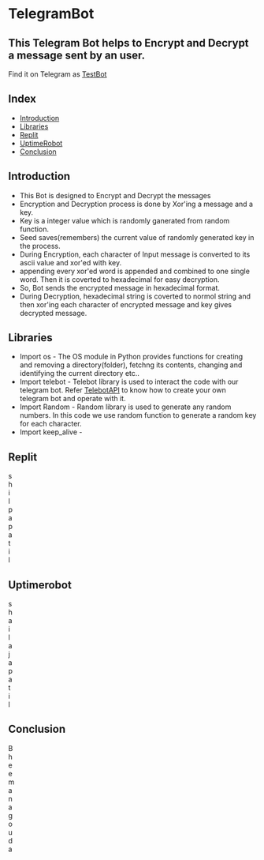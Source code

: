 # TelegramBot
## This Telegram Bot helps to Encrypt and Decrypt a message sent by an user.
Find it on Telegram as [TestBot](http://t.me/Testbot225_bot)
## Index

* [Introduction](#introduction)
* [Libraries](#libraries)
* [Replit](#replit)
* [UptimeRobot](#uptimerobot)
* [Conclusion](#conclusion)

## Introduction
* This Bot is designed to Encrypt and Decrypt the messages
* Encryption and Decryption process is done by Xor'ing a message and a key.
* Key is a integer value which is randomly ganerated from random function.
* Seed saves(remembers) the current value of randomly generated key in the process.
* During Encryption, each character of Input message is converted to its ascii value and xor'ed with key.
* appending every xor'ed word is appended and combined to one single word. Then it is coverted to hexadecimal for easy decryption. 
* So, Bot sends the encrypted message in hexadecimal format.
* During Decryption, hexadecimal string is coverted to normol string and then xor'ing each character of encrypted message and key gives decrypted message.

## Libraries
* Import os - The OS module in Python provides functions for creating and removing a directory(folder), fetchng its contents, changing and identifying the current directory etc..
* Import telebot - Telebot library is used to interact the code with our telegram bot. Refer [TelebotAPI](https://pypi.org/project/pyTelegramBotAPI/) to know how to create your own telegram bot and operate with it.
* Import Random - Random library is used to generate any random numbers. In this code we use random function to generate a random key for each character.
* Import keep_alive - 



## Replit
s\
h\
i\
l\
p\
a\
p\
a\
t\
i\
l
## Uptimerobot
s\
h\
a\
i\
l\
a\
j\
a\
p\
a\
t\
i\
l
## Conclusion
B\
h\
e\
e\
m\
a\
n\
a\
g\
o\
u\
d\
a
